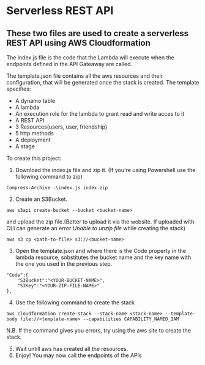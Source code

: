 # Serverless REST API
## These two files are used to create a serverless REST API using AWS Cloudformation

The index.js file is the code that the Lambda will execute when the endpoints defined in the API Gateaway are called.  

The template.json file contains all the aws resources and their configuration, that will be generated once the stack is created. The template specifies:  
- A dynamo table
- A lambda
- An execution role for the lambda to grant read and write acces to it
- A REST API
- 3 Resources(users, user, friendship)
- 5 http methods
- A deployment
- A stage

To create this project:  
1. Download the index.js file and zip it.
(If you're using Powershell use the following command to zip)
```
Compress-Archive .\index.js index.zip
```
2. Create an S3Bucket.
```
aws s3api create-bucket --bucket <bucket-name>
```
and upload the zip file.(Better to upload it via the website. If uploaded with CLI can generate an error *Unable to unzip file* while creating the stack)
```
aws s3 cp <path-to-file> s3://<bucket-name>
```
3. Open the template.json and where there is the Code property in the lambda resource, sobstitutes the bucket name and the key name with the one you used in the previous step.
```
"Code":{
	"S3Bucket":"<YOUR-BUCKET-NAME>",
	"S3Key":"<YOUR-ZIP-FILE-NAME>"
},
```
4. Use the following command to create the stack
```
aws cloudformation create-stack --stack-name <stack-name> --template-body file://<template-name> --capabilities CAPABILITY_NAMED_IAM
```
N.B. If the command gives you errors, try using the aws site to create the stack.

5. Wait untill aws has created all the resources.
6. Enjoy! You may now call the endpoints of the APIs
